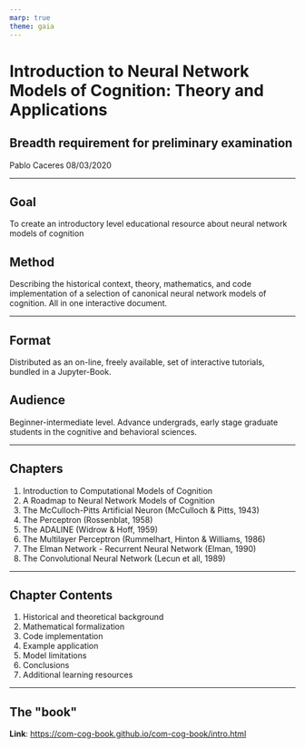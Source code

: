 ```yaml
---
marp: true
theme: gaia
---
```

# Introduction to Neural Network Models of Cognition: Theory and Applications

## Breadth requirement for preliminary examination

Pablo Caceres
08/03/2020

---

## Goal

To create an introductory level educational resource about neural network models of cognition

## Method

Describing the historical context, theory, mathematics, and code implementation of a selection of canonical neural network models of cognition. All in one interactive document.

---

## Format

Distributed as an on-line, freely available, set of interactive tutorials, bundled in a Jupyter-Book.

## Audience

Beginner-intermediate level. Advance undergrads, early stage graduate students in the cognitive and behavioral sciences.

---

## Chapters

1. Introduction to Computational Models of Cognition
2. A Roadmap to Neural Network Models of Cognition
3. The McCulloch-Pitts Artificial Neuron (McCulloch & Pitts, 1943)
4. The Perceptron (Rossenblat, 1958) ​
5. The ADALINE (Widrow & Hoff, 1959)
6. The Multilayer Perceptron (Rummelhart, Hinton & Williams, 1986)
7. The Elman Network - Recurrent Neural Network (Elman, 1990)
8. The Convolutional Neural Network (Lecun et all, 1989)

---

## Chapter Contents

1. Historical and theoretical background
2. Mathematical formalization
3. Code implementation
4. Example application
5. Model limitations
6. Conclusions
7. Additional learning resources

---

## The "book"

**Link**: https://com-cog-book.github.io/com-cog-book/intro.html

